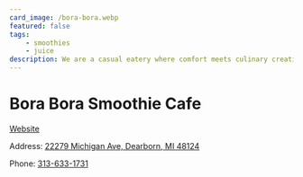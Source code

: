 ```yaml
---
card_image: /bora-bora.webp
featured: false
tags:
    - smoothies
    - juice
description: We are a casual eatery where comfort meets culinary creativity, offering a diverse menu that satisfies all appetites.
---
```


# Bora Bora Smoothie Cafe

[Website](https://boraborasmoothiecafe.com/)

Address: [22279 Michigan Ave, Dearborn, MI 48124](https://maps.app.goo.gl/2pb2fkW4kvCuBwqb6)

Phone: [313-633-1731](tel:313-633-1731)
